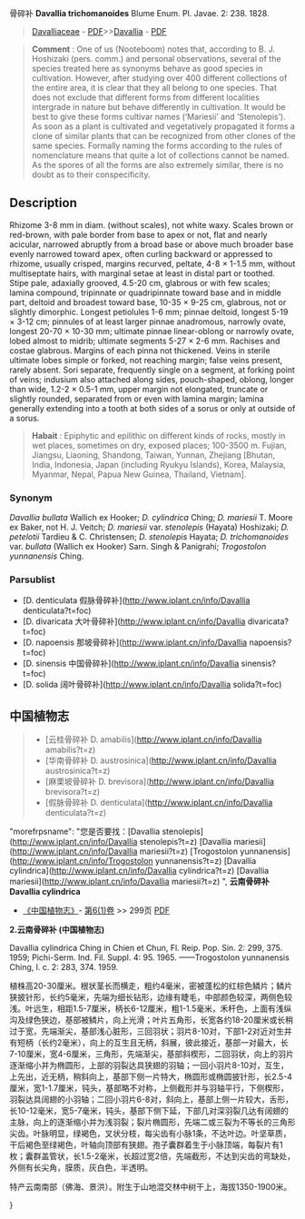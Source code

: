 骨碎补 **Davallia trichomanoides** Blume Enum. Pl. Javae. 2: 238. 1828.

> [Davalliaceae](http://www.iplant.cn/info/Davalliaceae?t=foc) - [PDF](http://www.iplant.cn/foc/pdf/Davalliaceae.pdf)>>[Davallia](http://www.iplant.cn/info/Davallia?t=foc) - [PDF](http://www.iplant.cn/foc/pdf/Davallia.pdf)

> **Comment** : 
> One of us (Nooteboom) notes that, according to B. J. Hoshizaki (pers. comm.) and personal observations, several of the species treated here as synonyms behave as good species in cultivation. However, after studying over 400 different collections of the entire area, it is clear that they all belong to one species. That does not exclude that different forms from different localities intergrade in nature but behave differently in cultivation. It would be best to give these forms cultivar names (‘Mariesii’ and ‘Stenolepis’). As soon as a plant is cultivated and vegetatively propagated it forms a clone of similar plants that can be recognized from other clones of the same species. Formally naming the forms according to the rules of nomenclature means that quite a lot of collections cannot be named. As the spores of all the forms are also extremely similar, there is no doubt as to their conspecificity.

## Description

Rhizome 3-8 mm in diam. (without scales), not white waxy. Scales brown or red-brown, with pale border from base to apex or not, flat and nearly acicular, narrowed abruptly from a broad base or above much broader base evenly narrowed toward apex, often curling backward or appressed to rhizome, usually crisped, margins recurved, peltate, 4-8 × 1-1.5 mm, without multiseptate hairs, with marginal setae at least in distal part or toothed. Stipe pale, adaxially grooved, 4.5-20 cm, glabrous or with few scales; lamina compound, tripinnate or quadripinnate toward base and in middle part, deltoid and broadest toward base, 10-35 × 9-25 cm, glabrous, not or slightly dimorphic. Longest petiolules 1-6 mm; pinnae deltoid, longest 5-19 × 3-12 cm; pinnules of at least larger pinnae anadromous, narrowly ovate, longest 20-70 × 10-30 mm; ultimate pinnae linear-oblong or narrowly ovate, lobed almost to midrib; ultimate segments 5-27 × 2-6 mm. Rachises and costae glabrous. Margins of each pinna not thickened. Veins in sterile ultimate lobes simple or forked, not reaching margin; false veins present, rarely absent. Sori separate, frequently single on a segment, at forking point of veins; indusium also attached along sides, pouch-shaped, oblong, longer than wide, 1.2-2 × 0.5-1 mm, upper margin not elongated, truncate or slightly rounded, separated from or even with lamina margin; lamina generally extending into a tooth at both sides of a sorus or only at outside of a sorus.

> **Habait** : 
> Epiphytic and epilithic on different kinds of rocks, mostly in wet places, sometimes on dry, exposed places; 100-3500 m. Fujian, Jiangsu, Liaoning, Shandong, Taiwan, Yunnan, Zhejiang [Bhutan, India, Indonesia, Japan (including Ryukyu Islands), Korea, Malaysia, Myanmar, Nepal, Papua New Guinea, Thailand, Vietnam].

### Synonym
*Davallia bullata* Wallich ex Hooker; *D. cylindrica* Ching; *D. mariesii* T. Moore ex Baker, not H. J. Veitch; *D. mariesii* var. *stenolepis* (Hayata) Hoshizaki; *D. petelotii* Tardieu & C. Christensen; *D. stenolepis* Hayata; *D. trichomanoides* var. *bullata* (Wallich ex Hooker) Sarn. Singh & Panigrahi; *Trogostolon yunnanensis* Ching.

### Parsublist

* [D.  denticulata  假脉骨碎补](http://www.iplant.cn/info/Davallia denticulata?t=foc)
* [D.  divaricata  大叶骨碎补](http://www.iplant.cn/info/Davallia divaricata?t=foc)
* [D.  napoensis  那坡骨碎补](http://www.iplant.cn/info/Davallia napoensis?t=foc)
* [D.  sinensis  中国骨碎补](http://www.iplant.cn/info/Davallia sinensis?t=foc)
* [D.  solida  阔叶骨碎补](http://www.iplant.cn/info/Davallia solida?t=foc)

## 中国植物志

> * [云桂骨碎补  D.  amabilis](http://www.iplant.cn/info/Davallia amabilis?t=z)
> * [华南骨碎补  D.  austrosinica](http://www.iplant.cn/info/Davallia austrosinica?t=z)
> * [麻栗坡骨碎补  D.  brevisora](http://www.iplant.cn/info/Davallia brevisora?t=z)
> * [假脉骨碎补  D.  denticulata](http://www.iplant.cn/info/Davallia denticulata?t=z)

  "morefrpsname": "您是否要找：<span class='spantxt'>[Davallia stenolepis](http://www.iplant.cn/info/Davallia stenolepis?t=z)
 [Davallia mariesii](http://www.iplant.cn/info/Davallia mariesii?t=z)
 [Trogostolon yunnanensis](http://www.iplant.cn/info/Trogostolon yunnanensis?t=z)
 [Davallia cylindrica](http://www.iplant.cn/info/Davallia cylindrica?t=z)
 [Davallia mariesii](http://www.iplant.cn/info/Davallia mariesii?t=z) ",
**云南骨碎补 Davallia cylindrica**

* [《中国植物志》](http://www.iplant.cn/frps)- [第6(1)卷](http://www.iplant.cn/frps/vol/6(1)) >> 299页 [PDF](http://www.iplant.cn/frps/pdf/2/299.PDF)

**2.云南骨碎补 (中国植物志)**

Davallia cylindrica Ching in Chien et Chun, Fl. Reip. Pop. Sin. 2: 299, 375. 1959; Pichi-Serm. Ind. Fil. Suppl. 4: 95. 1965. ——Trogostolon yunnanensis Ching, l. c. 2: 283, 374. 1959.

植株高20-30厘米。根状茎长而横走，粗约4毫米，密被蓬松的红棕色鳞片；鳞片狭披针形，长约5毫米，先端为细长钻形，边缘有睫毛，中部颜色较深，两侧色较浅。叶远生，相距1.5-7厘米，柄长6-12厘米，粗1-1.5毫米，禾秆色，上面有浅纵沟及绿色狭边，基部被鳞片，向上光滑；叶片五角形，长宽各约18-20厘米或长稍过于宽，先端渐尖，基部浅心脏形，三回羽状；羽片8-10对，下部1-2对近对生并有短柄（长约2毫米），向上的互生且无柄，斜展，彼此接近，基部一对最大，长7-10厘米，宽4-6厘米，三角形，先端渐尖，基部斜楔形，二回羽状，向上的羽片逐渐缩小并为椭圆形，上部的羽裂达具狭翅的羽轴；一回小羽片8-10对，互生，上先出，近无柄，稍斜向上，基部下侧一片特大，椭圆形或椭圆披针形，长2.5-4厘米，宽1-1.7厘米，钝头，基部略不对称，上侧截形并与羽轴平行，下侧楔形，羽裂达具阔翅的小羽轴；二回小羽片6-8对，斜向上，基部上侧一片较大，舌形，长10-12毫米，宽5-7毫米，钝头，基部下侧下延，下部几对深羽裂几达有阔翅的主脉，向上的逐渐缩小并为浅羽裂；裂片椭圆形，先端二或三裂为不等长的三角形尖齿。叶脉明显，绿褐色，叉状分枝，每尖齿有小脉1条，不达叶边。叶坚草质，干后褐色至绿褐色，叶轴向顶部有狭翅。孢子囊群着生于小脉顶端，每裂片有1枚；囊群盖管状，长1.5-2毫米，长超过宽2倍，先端截形，不达到尖齿的弯缺处，外侧有长尖角，膜质，灰白色，半透明。

特产云南南部（佛海、景洪）。附生于山地混交林中树干上，海拔1350-1900米。

}